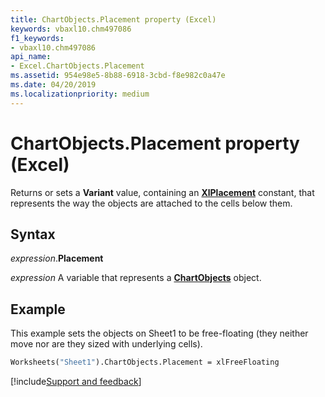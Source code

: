 ```yaml
---
title: ChartObjects.Placement property (Excel)
keywords: vbaxl10.chm497086
f1_keywords:
- vbaxl10.chm497086
api_name:
- Excel.ChartObjects.Placement
ms.assetid: 954e98e5-8b88-6918-3cbd-f8e982c0a47e
ms.date: 04/20/2019
ms.localizationpriority: medium
---
```



# ChartObjects.Placement property (Excel)

Returns or sets a **Variant** value, containing an **[XlPlacement](Excel.XlPlacement.md)** constant, that represents the way the objects are attached to the cells below them.


## Syntax

_expression_.**Placement**

_expression_ A variable that represents a **[ChartObjects](Excel.ChartObjects.md)** object.


## Example

This example sets the objects on Sheet1 to be free-floating (they neither move nor are they sized with underlying cells).

```vb
Worksheets("Sheet1").ChartObjects.Placement = xlFreeFloating
```


[!include[Support and feedback](~/includes/feedback-boilerplate.md)]